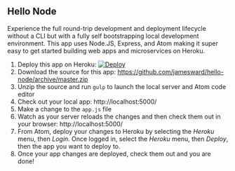 Hello Node
----------

Experience the full round-trip development and deployment lifecycle without a CLI but with a fully self bootstrapping local development environment.  This app uses Node.JS, Express, and Atom making it super easy to get started building web apps and microservices on Heroku.

1. Deploy this app on Heroku: [![Deploy](https://www.herokucdn.com/deploy/button.svg)](https://heroku.com/deploy)
1. Download the source for this app: https://github.com/jamesward/hello-node/archive/master.zip
1. Unzip the source and run `gulp` to launch the local server and Atom code editor
1. Check out your local app: http://localhost:5000/
1. Make a change to the `app.js` file
1. Watch as your server reloads the changes and then check them out in your browser: http://localhost:5000/
1. From Atom, deploy your changes to Heroku by selecting the *Heroku* menu, then *Login*.  Once logged in, select the *Heroku* menu, then *Deploy*, then the app you want to deploy to.
1. Once your app changes are deployed, check them out and you are done!

